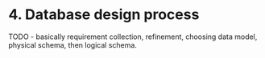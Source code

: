 # 4. Database design process
TODO - basically requirement collection, refinement, choosing data model, physical schema, then logical schema.